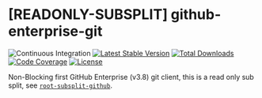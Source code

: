 # [READONLY-SUBSPLIT] github-enterprise-git


![Continuous Integration](https://github.com/php-api-clients/github-enterprise-git/workflows/Continuous%20Integration/badge.svg)
[![Latest Stable Version](https://poser.pugx.org/api-clients/github-enterprise-git/v/stable.png)](https://packagist.org/packages/api-clients/github-enterprise-git)
[![Total Downloads](https://poser.pugx.org/api-clients/github-enterprise-git/downloads.png)](https://packagist.org/packages/api-clients/github-enterprise-git)
[![Code Coverage](https://scrutinizer-ci.com/g/php-api-clients/github-enterprise-git/badges/coverage.png?b==)](https://scrutinizer-ci.com/g/php-api-clients/github-enterprise-git/?branch=)
[![License](https://poser.pugx.org/api-clients/github-enterprise-git/license.png)](https://packagist.org/packages/api-clients/github-enterprise-git)

Non-Blocking first GitHub Enterprise (v3.8) git client, this is a read only sub split, see [`root-subsplit-github`](https://github.com/php-api-clients/root-subsplit-github).
